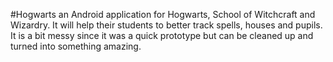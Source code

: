 #Hogwarts
an Android application for Hogwarts, School of Witchcraft and Wizardry.
It will help their students to better track spells, houses and pupils.
It is a bit messy since it was a quick prototype but can be cleaned up and turned into something amazing.
